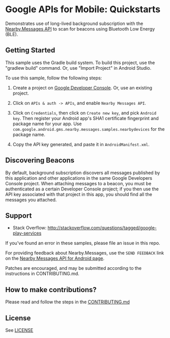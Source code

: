 # Google APIs for Mobile: Quickstarts

Demonstrates use of long-lived background subscription with the
[Nearby.Messages API](https://developers.google.com/nearby/) to scan for
beacons using Bluetooth Low Energy (BLE).

Getting Started
---------------

This sample uses the Gradle build system. To build this project, use the
"gradlew build" command. Or, use "Import Project" in Android Studio.

To use this sample, follow the following steps:

1. Create a project on [Google Developer
   Console](https://console.developers.google.com/). Or, use an existing
project.

1. Click on `APIs & auth -> APIs`, and enable `Nearby Messages API`.

1. Click on `Credentials`, then click on `Create new key`, and pick `Android
   key`. Then register your Android app's SHA1 certificate fingerprint and
package name for your app. Use
`com.google.android.gms.nearby.messages.samples.nearbydevices` for the package
name.

1. Copy the API key generated, and paste it in `AndroidManifest.xml`.

Discovering Beacons
-------------------

By default, background subscription discovers all messages published by this
application and other applications in the same Google Developers Console
project. When attaching messages to a beacon, you must be authenticated as a
certain Developer Console project; if you then use the API key associated with
that project in this app, you should find all the messages you attached.


Support
-------

- Stack Overflow: http://stackoverflow.com/questions/tagged/google-play-services

If you've found an error in these samples, please file an issue in this repo.

For providing feedback about Nearby.Messages, use the `SEND FEEDBACK` link on
the [Nearby Messages API for Android
page](https://developers.google.com/nearby/messages/android/get-started).

Patches are encouraged, and may be submitted according to the instructions in
CONTRIBUTING.md.


## How to make contributions?
Please read and follow the steps in the [CONTRIBUTING.md](CONTRIBUTING.md)

## License
See [LICENSE](LICENSE)
